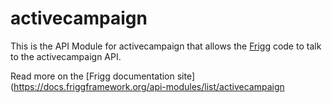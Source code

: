 # activecampaign

This is the API Module for activecampaign that allows the [Frigg](https://friggframework.org) code to talk to the
activecampaign API.

Read more on the [Frigg documentation site](https://docs.friggframework.org/api-modules/list/activecampaign